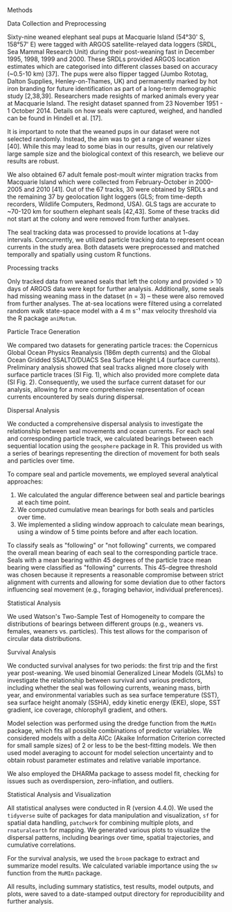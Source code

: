 Methods

Data Collection and Preprocessing

Sixty-nine weaned elephant seal pups at Macquarie Island (54°30' S, 158°57' E) were tagged with ARGOS satellite-relayed data loggers (SRDL, Sea Mammal Research Unit) during their post-weaning fast in December 1995, 1998, 1999 and 2000. These SRDLs provided ARGOS location estimates which are categorised into different classes based on accuracy (~0.5-10 km) [37]. The pups were also flipper tagged (Jumbo Rototag, Dalton Supplies, Henley-on-Thames, UK) and permanently marked by hot iron branding for future identification as part of a long-term demographic study [2,38,39]. Researchers made resights of marked animals every year at Macquarie Island. The resight dataset spanned from 23 November 1951 - 1 October 2014. Details on how seals were captured, weighed, and handled can be found in Hindell et al. [17].

It is important to note that the weaned pups in our dataset were not selected randomly. Instead, the aim was to get a range of weaner sizes [40]. While this may lead to some bias in our results, given our relatively large sample size and the biological context of this research, we believe our results are robust.

We also obtained 67 adult female post-moult winter migration tracks from Macquarie Island which were collected from February-October in 2000-2005 and 2010 [41]. Out of the 67 tracks, 30 were obtained by SRDLs and the remaining 37 by geolocation light loggers (GLS; from time-depth recorders, Wildlife Computers, Redmond, USA). GLS tags are accurate to ~70-120 km for southern elephant seals [42,43]. Some of these tracks did not start at the colony and were removed from further analyses.

The seal tracking data was processed to provide locations at 1-day intervals. Concurrently, we utilized particle tracking data to represent ocean currents in the study area. Both datasets were preprocessed and matched temporally and spatially using custom R functions.

Processing tracks

Only tracked data from weaned seals that left the colony and provided > 10 days of ARGOS data were kept for further analysis. Additionally, some seals had missing weaning mass in the dataset (n = 3) – these were also removed from further analyses. The at-sea locations were filtered using a correlated random walk state-space model with a 4 m s⁻¹ max velocity threshold via the R package `aniMotum`.

Particle Trace Generation

We compared two datasets for generating particle traces: the Copernicus Global Ocean Physics Reanalysis (186m depth currents) and the Global Ocean Gridded SSALTO/DUACS Sea Surface Height L4 (surface currents). Preliminary analysis showed that seal tracks aligned more closely with surface particle traces (SI Fig. 1), which also provided more complete data (SI Fig. 2). Consequently, we used the surface current dataset for our analysis, allowing for a more comprehensive representation of ocean currents encountered by seals during dispersal.

Dispersal Analysis

We conducted a comprehensive dispersal analysis to investigate the relationship between seal movements and ocean currents. For each seal and corresponding particle track, we calculated bearings between each sequential location using the `geosphere` package in R. This provided us with a series of bearings representing the direction of movement for both seals and particles over time.

To compare seal and particle movements, we employed several analytical approaches:

1. We calculated the angular difference between seal and particle bearings at each time point.
2. We computed cumulative mean bearings for both seals and particles over time.
3. We implemented a sliding window approach to calculate mean bearings, using a window of 5 time points before and after each location.

To classify seals as "following" or "not following" currents, we compared the overall mean bearing of each seal to the corresponding particle trace. Seals with a mean bearing within 45 degrees of the particle trace mean bearing were classified as "following" currents. This 45-degree threshold was chosen because it represents a reasonable compromise between strict alignment with currents and allowing for some deviation due to other factors influencing seal movement (e.g., foraging behavior, individual preferences). 

Statistical Analysis

We used Watson's Two-Sample Test of Homogeneity to compare the distributions of bearings between different groups (e.g., weaners vs. females, weaners vs. particles). This test allows for the comparison of circular data distributions.

Survival Analysis

We conducted survival analyses for two periods: the first trip and the first year post-weaning. We used binomial Generalized Linear Models (GLMs) to investigate the relationship between survival and various predictors, including whether the seal was following currents, weaning mass, birth year, and environmental variables such as sea surface temperature (SST), sea surface height anomaly (SSHA), eddy kinetic energy (EKE), slope, SST gradient, ice coverage, chlorophyll gradient, and others.

Model selection was performed using the dredge function from the `MuMIn` package, which fits all possible combinations of predictor variables. We considered models with a delta AICc (Akaike Information Criterion corrected for small sample sizes) of 2 or less to be the best-fitting models. We then used model averaging to account for model selection uncertainty and to obtain robust parameter estimates and relative variable importance.

We also employed the DHARMa package to assess model fit, checking for issues such as overdispersion, zero-inflation, and outliers.

Statistical Analysis and Visualization

All statistical analyses were conducted in R (version 4.4.0). We used the `tidyverse` suite of packages for data manipulation and visualization, `sf` for spatial data handling, `patchwork` for combining multiple plots, and `rnaturalearth` for mapping. We generated various plots to visualize the dispersal patterns, including bearings over time, spatial trajectories, and cumulative correlations.

For the survival analysis, we used the `broom` package to extract and summarize model results. We calculated variable importance using the `sw` function from the `MuMIn` package.

All results, including summary statistics, test results, model outputs, and plots, were saved to a date-stamped output directory for reproducibility and further analysis.
